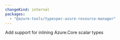 ```yaml
---
changeKind: internal
packages:
  - "@azure-tools/typespec-azure-resource-manager"
---
```


Add support for inlining Azure.Core scalar types